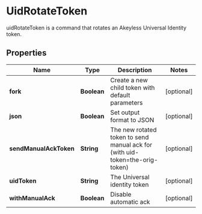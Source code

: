 

# UidRotateToken

uidRotateToken is a command that rotates an Akeyless Universal Identity token.

## Properties

Name | Type | Description | Notes
------------ | ------------- | ------------- | -------------
**fork** | **Boolean** | Create a new child token with default parameters |  [optional]
**json** | **Boolean** | Set output format to JSON |  [optional]
**sendManualAckToken** | **String** | The new rotated token to send manual ack for (with uid-token&#x3D;the-orig-token) |  [optional]
**uidToken** | **String** | The Universal identity token |  [optional]
**withManualAck** | **Boolean** | Disable automatic ack |  [optional]



